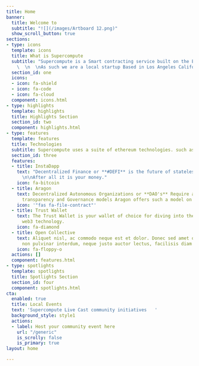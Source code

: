```yaml
---
title: Home
banner:
  title: Welcome to
  subtitle: "![](/images/Artboard 12.png)"
  show_scroll_button: true
sections:
- type: icons
  template: icons
  title: What is Supercompute
  subtitle: "Supercompute is a Smart contracting service built on the Ethereum Technology.
    \  \n  \nAs such we are a local startup Based in Los Angeles California"
  section_id: one
  icons:
  - icon: fa-shield
  - icon: fa-code
  - icon: fa-cloud
  component: icons.html
- type: highlights
  template: highlights
  title: Highlights Section
  section_id: two
  component: highlights.html
- type: features
  template: features
  title: Technologies
  subtitle: Supercompute uses a suite of ethereum technologies. such as
  section_id: three
  features:
  - title: InstaDapp
    text: "Decentralized Finance or **#DEFI** is the future of stateless banking.
      \n\nAfter all it is your money."
    icon: fa-bitcoin
  - title: Aragon
    text: Decentralized Autonomous Organizations or **DAO's** Require a new level
      transparency and Governance models Aragon offers such a model on the blockchain.
    icon: '"fas fa-file-contract"'
  - title: Trust Wallet
    text: The Trust Wallet is your wallet of choice for diving into the deep sea of
      web3 technology.
    icon: fa-diamond
  - title: Open Collective
    text: Aliquet nisl, ac commodo neque est et dolor. Donec sed amet ornare, justo
      non pulvinar interdum, neque justo auctor lectus, facilisis diam tempus.
    icon: fa-floppy-o
  actions: []
  component: features.html
- type: spotlights
  template: spotlights
  title: Spotlights Section
  section_id: four
  component: spotlights.html
cta:
  enabled: true
  title: Local Events
  text: 'Supercompute Live Cast community initiatives   '
  background_style: style1
  actions:
  - label: Host your community event here
    url: "/generic"
    is_scrolly: false
    is_primary: true
layout: home

---
```

